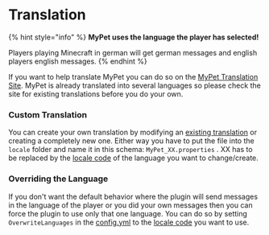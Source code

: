 # Translation

{% hint style="info" %}
**MyPet uses the language the player has selected!**

Players playing Minecraft in german will get german messages and english players english messages.
{% endhint %}

If you want to help translate MyPet you can do so on the [MyPet Translation Site](https://translation.mypet-plugin.de/). MyPet is already translated into several languages so please check the site for existing translations before you do your own.

### Custom Translation

You can create your own translation by modifying an [existing translation](https://github.com/xXKeyleXx/MyPet-Translations) or creating a completely new one. Either way you have to put the file into the `locale` folder and name it in this schema: `MyPet_XX.properties` . XX has to be replaced by the [locale code](https://minecraft.gamepedia.com/Language) of the language you want to change/create.

### Overriding the Language

If you don't want the default behavior where the plugin will send messages in the language of the player or you did your own messages then you can force the plugin to use only that one language. You can do so by setting `OverwriteLanguages` in the [config.yml](../setup/configurations/config.yml.md) to the [locale code](https://minecraft.gamepedia.com/Language) you want to use.

